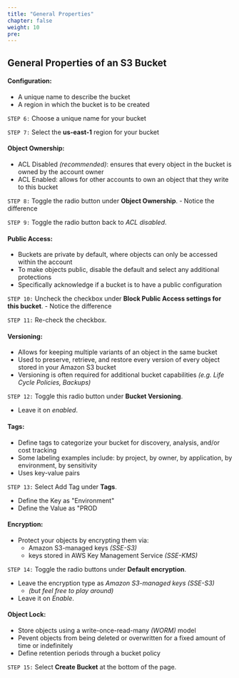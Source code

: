 ```yaml
---
title: "General Properties"
chapter: false
weight: 10
pre:
---
```


## General Properties of an S3 Bucket

#### Configuration:
- A unique name to describe the bucket
- A region in which the bucket is to be created

`STEP 6:`  Choose a unique name for your bucket

`STEP 7:`  Select the **us-east-1** region for your bucket

#### Object Ownership:
- ACL Disabled *(recommended)*:  ensures that every object in the bucket is owned by the account owner
- ACL Enabled:  allows for other accounts to own an object that they write to this bucket

`STEP 8:`  Toggle the radio button under **Object Ownership**.
    - Notice the difference

`STEP 9:`  Toggle the radio button back to *ACL disabled*.

#### Public Access:
- Buckets are private by default, where objects can only be accessed within the account
- To make objects public, disable the default and select any additional protections
- Specifically acknowledge if a bucket is to have a public configuration

`STEP 10:`  Uncheck the checkbox under **Block Public Access settings for this bucket**.
    - Notice the difference

`STEP 11:`  Re-check the checkbox.

#### Versioning:
- Allows for keeping multiple variants of an object in the same bucket
- Used to preserve, retrieve, and restore every version of every object stored in your Amazon S3 bucket
- Versioning is often required for additional bucket capabilities *(e.g. Life Cycle Policies, Backups)*

`STEP 12:`  Toggle this radio button under **Bucket Versioning**.
- Leave it on *enabled*.

#### Tags:
- Define tags to categorize your bucket for discovery, analysis, and/or cost tracking
- Some labeling examples include:  by project, by owner, by application, by environment, by sensitivity
- Uses key-value pairs

`STEP 13:`  Select Add Tag under **Tags**.
- Define the Key as "Environment"
- Define the Value as "PROD

#### Encryption:
- Protect your objects by encrypting them via:
    - Amazon S3-managed keys *(SSE-S3)*
    - keys stored in AWS Key Management Service *(SSE-KMS)*

`STEP 14:`  Toggle the radio buttons under **Default encryption**.
- Leave the encryption type as *Amazon S3-managed keys (SSE-S3)*
    - *(but feel free to play around)*
- Leave it on *Enable*.

#### Object Lock:
- Store objects using a write-once-read-many *(WORM)* model
- Pevent objects from being deleted or overwritten for a fixed amount of time or indefinitely
- Define retention periods through a bucket policy

`STEP 15:`  Select **Create Bucket** at the bottom of the page.
